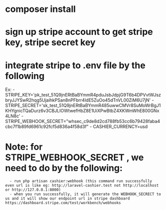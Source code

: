 # composer install
# sign up stripe account to get stripe key, stripe secret key
# integrate stripe to .env file by the following
   Ex: - STRIPE_KEY='pk_test_51Q9jnERtBaBYmmR4pduJsbJdpjG9T6b4DPVvtWJszbryJJYSwR2hqg5UjaihkPSan8nPFbrr4IdE5ZuOo45dTnVL00ZiM6U7jN'
       - STRIPE_SECRET='sk_test_51Q9jnERtBaBYmmR485uwwCMVr8SuMoWrBgJ1KHYgnicTQaDurz6v3CBJLIOWtwefHbZ8E1UiXPwBtbZ4XKWmWhE800GNx4LN8c'
       - STRIPE_WEBHOOK_SECRET="whsec_c9de8d2cd788fb53cc6b79428faba4cbc7f1b89fd6961c92fcf5d836a4f58d3f" 
       - CASHIER_CURRENCY=usd
# Note: for STRIPE_WEBHOOK_SECRET , we need to do by the following:
      - run php artisan cashier:webhook (this command run successfully even url is like eg: http://laravel-cashier.test not http://localhost or http://127.0.0.1:8000)
      - when you run successfully, it will generate the WEBHOOK_SECRECT to us and it will show our endpoint url in stripe dashboard https://dashboard.stripe.com/test/workbench/webhooks
